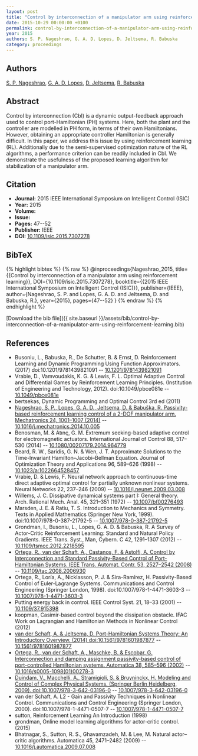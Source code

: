 ```yaml
---
layout: post
title: "Control by interconnection of a manipulator arm using reinforcement learning"
date: 2015-10-29 00:00:00 +0100
permalink: control-by-interconnection-of-a-manipulator-arm-using-reinforcement-learning
year: 2015
authors: S. P. Nageshrao, G. A. D. Lopes, D. Jeltsema, R. Babuska
category: proceedings
---
```

 
## Authors
[S. P. Nageshrao](authors/subramanya-p-nageshrao), [G. A. D. Lopes](authors/gabriel-a-d-lopes), [D. Jeltsema](authors/dimitri-jeltsema), [R. Babuska](authors/robert-babuska)
 
## Abstract
Control by interconnection (CbI) is a dynamic output-feedback approach used to control port-Hamiltonian (PH) systems. Here, both the plant and the controller are modelled in PH form, in terms of their own Hamiltonians. However, obtaining an appropriate controller Hamiltonian is generally difficult. In this paper, we address this issue by using reinforcement learning (RL). Additionally due to the semi-supervised optimization nature of the RL algorithms, a performance criterion can be readily included in CbI. We demonstrate the usefulness of the proposed learning algorithm for stabilization of a manipulator arm.
 
## Citation
- **Journal:** 2015 IEEE International Symposium on Intelligent Control (ISIC)
- **Year:** 2015
- **Volume:** 
- **Issue:** 
- **Pages:** 47--52
- **Publisher:** IEEE
- **DOI:** [10.1109/isic.2015.7307278](https://doi.org/10.1109/isic.2015.7307278)
 
## BibTeX
{% highlight bibtex %}
{% raw %}
@inproceedings{Nageshrao_2015,
  title={{Control by interconnection of a manipulator arm using reinforcement learning}},
  DOI={10.1109/isic.2015.7307278},
  booktitle={{2015 IEEE International Symposium on Intelligent Control (ISIC)}},
  publisher={IEEE},
  author={Nageshrao, S. P. and Lopes, G. A. D. and Jeltsema, D. and Babuska, R.},
  year={2015},
  pages={47--52}
}
{% endraw %}
{% endhighlight %}
 
[Download the bib file]({{ site.baseurl }}/assets/bib/control-by-interconnection-of-a-manipulator-arm-using-reinforcement-learning.bib)
 
## References
- Busoniu, L., Babuska, R., De Schutter, B. & Ernst, D. Reinforcement Learning and Dynamic Programming Using Function Approximators. (2017) doi:10.1201/9781439821091 -- [10.1201/9781439821091](https://doi.org/10.1201/9781439821091)
- Vrabie, D., Vamvoudakis, K. G. & Lewis, F. L. Optimal Adaptive Control and Differential Games by Reinforcement Learning Principles. (Institution of Engineering and Technology, 2012). doi:10.1049/pbce081e -- [10.1049/pbce081e](https://doi.org/10.1049/pbce081e)
- bertsekas, Dynamic Programming and Optimal Control 3rd ed (2011)
- [Nageshrao, S. P., Lopes, G. A. D., Jeltsema, D. & Babuška, R. Passivity-based reinforcement learning control of a 2-DOF manipulator arm. Mechatronics 24, 1001–1007 (2014)](passivity-based-reinforcement-learning-control-of-a-2-dof-manipulator-arm) -- [10.1016/j.mechatronics.2014.10.005](https://doi.org/10.1016/j.mechatronics.2014.10.005)
- Benosman, M. & Atınç, G. M. Extremum seeking-based adaptive control for electromagnetic actuators. International Journal of Control 88, 517–530 (2014) -- [10.1080/00207179.2014.964779](https://doi.org/10.1080/00207179.2014.964779)
- Beard, R. W., Saridis, G. N. & Wen, J. T. Approximate Solutions to the Time-Invariant Hamilton–Jacobi–Bellman Equation. Journal of Optimization Theory and Applications 96, 589–626 (1998) -- [10.1023/a:1022664528457](https://doi.org/10.1023/a:1022664528457)
- Vrabie, D. & Lewis, F. Neural network approach to continuous-time direct adaptive optimal control for partially unknown nonlinear systems. Neural Networks 22, 237–246 (2009) -- [10.1016/j.neunet.2009.03.008](https://doi.org/10.1016/j.neunet.2009.03.008)
- Willems, J. C. Dissipative dynamical systems part I: General theory. Arch. Rational Mech. Anal. 45, 321–351 (1972) -- [10.1007/bf00276493](https://doi.org/10.1007/bf00276493)
- Marsden, J. E. & Ratiu, T. S. Introduction to Mechanics and Symmetry. Texts in Applied Mathematics (Springer New York, 1999). doi:10.1007/978-0-387-21792-5 -- [10.1007/978-0-387-21792-5](https://doi.org/10.1007/978-0-387-21792-5)
- Grondman, I., Busoniu, L., Lopes, G. A. D. & Babuska, R. A Survey of Actor-Critic Reinforcement Learning: Standard and Natural Policy Gradients. IEEE Trans. Syst., Man, Cybern. C 42, 1291–1307 (2012) -- [10.1109/tsmcc.2012.2218595](https://doi.org/10.1109/tsmcc.2012.2218595)
- [Ortega, R., van der Schaft, A., Castanos, F. & Astolfi, A. Control by Interconnection and Standard Passivity-Based Control of Port-Hamiltonian Systems. IEEE Trans. Automat. Contr. 53, 2527–2542 (2008)](control-by-interconnection-and-standard-passivity-based-control-of-port-hamiltonian-systems) -- [10.1109/tac.2008.2006930](https://doi.org/10.1109/tac.2008.2006930)
- Ortega, R., Loría, A., Nicklasson, P. J. & Sira-Ramírez, H. Passivity-Based Control of Euler-Lagrange Systems. Communications and Control Engineering (Springer London, 1998). doi:10.1007/978-1-4471-3603-3 -- [10.1007/978-1-4471-3603-3](https://doi.org/10.1007/978-1-4471-3603-3)
- Putting energy back in control. IEEE Control Syst. 21, 18–33 (2001) -- [10.1109/37.915398](https://doi.org/10.1109/37.915398)
- koopman, Casimir-based control beyond the dissipation obstacle. IFAC Work on Lagrangian and Hamiltonian Methods in Nonlinear Control (2012)
- [van der Schaft, A. & Jeltsema, D. Port-Hamiltonian Systems Theory: An Introductory Overview. (2014) doi:10.1561/9781601987877](port-hamiltonian-systems-theory-an-introductory-overview0) -- [10.1561/9781601987877](https://doi.org/10.1561/9781601987877)
- [Ortega, R., van der Schaft, A., Maschke, B. & Escobar, G. Interconnection and damping assignment passivity-based control of port-controlled Hamiltonian systems. Automatica 38, 585–596 (2002)](interconnection-and-damping-assignment-passivity-based-control-of-port-controlled-hamiltonian-systems) -- [10.1016/s0005-1098(01)00278-3](https://doi.org/10.1016/s0005-1098(01)00278-3)
- [Duindam, V., Macchelli, A., Stramigioli, S. & Bruyninckx, H. Modeling and Control of Complex Physical Systems. (Springer Berlin Heidelberg, 2009). doi:10.1007/978-3-642-03196-0](modeling-and-control-of-complex-physical-systems) -- [10.1007/978-3-642-03196-0](https://doi.org/10.1007/978-3-642-03196-0)
- van der Schaft, A. L2 - Gain and Passivity Techniques in Nonlinear Control. Communications and Control Engineering (Springer London, 2000). doi:10.1007/978-1-4471-0507-7 -- [10.1007/978-1-4471-0507-7](https://doi.org/10.1007/978-1-4471-0507-7)
- sutton, Reinforcement Learning An Introduction (1998)
- grondman, Online model learning algorithms for actor-critic control. (2015)
- Bhatnagar, S., Sutton, R. S., Ghavamzadeh, M. & Lee, M. Natural actor–critic algorithms. Automatica 45, 2471–2482 (2009) -- [10.1016/j.automatica.2009.07.008](https://doi.org/10.1016/j.automatica.2009.07.008)

